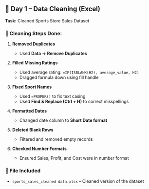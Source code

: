 ## 📅 Day 1 – Data Cleaning (Excel) 
**Task:** Cleaned Sports Store Sales Dataset

### 🧼 Cleaning Steps Done:

1. **Removed Duplicates**
   - Used **Data → Remove Duplicates**

2. **Filled Missing Ratings**
   - Used average rating: `=IF(ISBLANK(H2), average_value, H2)`
   - Dragged formula down using fill handle

3. **Fixed Sport Names**
   - Used `=PROPER()` to fix text casing
   - Used **Find & Replace (Ctrl + H)** to correct misspellings

4. **Formatted Dates**
   - Changed date column to **Short Date format**

5. **Deleted Blank Rows**
   - Filtered and removed empty records

6. **Checked Number Formats**
   - Ensured Sales, Profit, and Cost were in number format


### 📂 File Included
- `sports_sales_cleaned data.xlsx` – Cleaned version of the dataset

